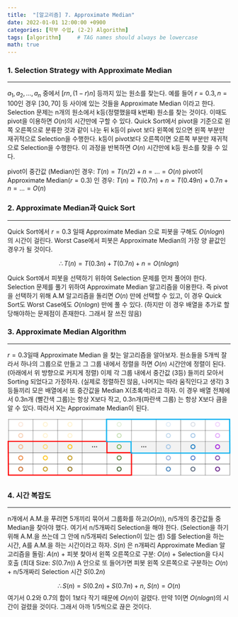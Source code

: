 ```yaml
---
title:  "[알고리즘] 7. Approximate Median"
date: 2022-01-01 12:00:00 +0900
categories: [학부 수업, (2-2) Algorithm]
tags: [algorithm]     # TAG names should always be lowercase
math: true
---
```


### 1. Selection Strategy with Approximate Median

---

$a_1, a_2, ..., a_n$ 중에서 $[rn, (1-r)n]$ 등까지 있는 원소를 찾는다. 예를 들어 $r=0.3, n=100$인 경우 $[30, 70]$ 등 사이에 있는 것들을 Approximate Median 이라고 한다. Selection 문제는 n개의 원소에서 k등(정렬했을때 k번째) 원소를 찾는 것이다. 이때도 pivot을 이용하면 $O(n)$의 시간만에 구할 수 있다. Quick Sort에서 pivot을 기준으로 왼쪽 오른쪽으로 분류한 것과 같이 나눈 뒤 k등이 pivot 보다 왼쪽에 있으면 왼쪽 부분만 재귀적으로 Selection을 수행한다. k등이 pivot보다 오른쪽이면 오른쪽 부분만 재귀적으로 Selection을 수행한다. 이 과정을 반복하면 $O(n)$ 시간만에 k등 원소를 찾을 수 있다. 

pivot이 중간값 (Median)인 경우: $T(n) = T(n/2)+n = ... = O(n)$
pivot이 Approximate Median($r=0.3$) 인 경우: $T(n) = T(0.7n)+n = T(0.49n) + 0.7n + n = ... = O(n)$
 

### 2. Approximate Median과 Quick Sort

---

Quick Sort에서 $r=0.3$ 일때 Approximate Median 으로 피봇을 구해도 $O(nlogn)$ 의 시간이 걸린다. Worst Case에서 피봇은 Approximate Median의 가장 양 끝값인 경우가 될 것이다.

$$\therefore T(n) = T(0.3n)+T(0.7n)+n = O(nlogn)$$

Quick Sort에서 피봇을 선택하기 위하여 Selection 문제를 먼저 풀어야 한다. Selection 문제를 풀기 위하여 Approximate Median 알고리즘을 이용한다. 즉 pivot을 선택하기 위해 A.M 알고리즘을 돌리면 $O(n)$ 만에 선택할 수 있고, 이 경우 Quick Sort도 Worst Case에도 $O(nlogn)$ 만에 풀 수 있다. (하지만 이 경우 배열을 추가로 할당해야하는 문제점이 존재한다. 그래서 잘 쓰진 않음)


### 3. Approximate Median Algorithm

---

$r=0.3$일때 Approximate Median 을 찾는 알고리즘을 알아보자. 원소들을 5개씩 잘라서 하나의 그룹으로 만들고 그 그룹 내에서 정렬을 하면 $O(n)$ 시간안에 정렬이 된다. (아래에서 위 방향으로 커지게 정렬) 이제 각 그룹 내에서 중간값 (3등) 들끼리 모아서 Sorting 되었다고 가정하자. (실제로 정렬하진 않음, 나머지는 따라 움직인다고 생각) 3등들끼리 모은 배열에서 또 중간값을 Median X(초록색)라고 하자. 이 경우 배열 전체에서 0.3n개 (빨간색 그룹)는 항상 X보다 작고, 0.3n개(파란색 그룹) 는 항상 X보다 큼을 알 수 있다. 따라서 X는 Approximate Median이 된다.

![approximate_median](assets/img/school_alg/approximate_median.png)

### 4. 시간 복잡도

---

n개에서 A.M.을 푸려면 5개끼리 묶어서 그룹화를 하고($O(n)$), n/5개의 중간값들 중 Median을 찾아야 했다. 여기서 n/5개짜리 Selection을 해야 한다. (Selection을 하기 위해 A.M.을 쓰는데 그 안에 n/5개짜리 Selection이 있는 셈)
S를 Selection을 하는 시간, A를 A.M.을 하는 시간이라고 하자. $S(n)$ 은 n개짜리 Approximate Median 알고리즘을 돌림: $A(n)$ + 피봇 찾아서 왼쪽 오른쪽으로 구분: $O(n)$ + Selection을 다시 호출 (최대 Size: $S(0.7n)$)
A 안으로 또 들어가면 피봇 왼쪽 오른쪽으로 구분하는 $O(n)$ + n/5개짜리 Selection 시간 $S(0.2n)$ 


$$ \therefore S(n) = S(0.2n)+S(0.7n)+n, \ S(n) = O(n) $$
여기서 0.2와 0.7의 합이 1보다 작기 때문에 $O(n)$이 걸렸다. 만약 1이면 $O(nlogn)$의 시간이 걸렸을 것이다. 그래서 아까 1/5씩으로 끊은 것이다.


